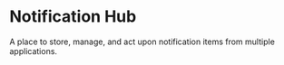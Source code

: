 # Notification Hub

A place to store, manage, and act upon notification items from multiple applications.
